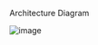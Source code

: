 Architecture Diagram

![image](https://github.com/ChemsCode/Spring-Boot-Microservices/assets/90106593/7b7d52c2-8512-40aa-9fd0-43dfdd94908f)
